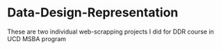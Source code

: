 # Data-Design-Representation
These are two individual web-scrapping projects I did for DDR course in UCD MSBA program
